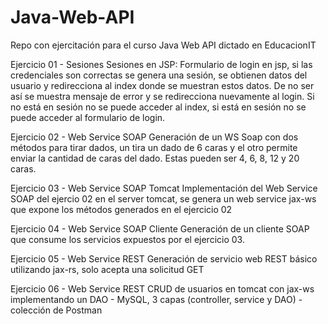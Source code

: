 # Java-Web-API
Repo con ejercitación para el curso Java Web API dictado en EducacionIT

Ejercicio 01 - Sesiones
Sesiones en JSP: Formulario de login en jsp, si las credenciales son correctas se genera una sesión, se obtienen datos del usuario y redirecciona al index donde se muestran estos datos. De no ser así se muestra mensaje de error y se redirecciona nuevamente al login.
Si no está en sesión no se puede acceder al index, si está en sesión no se puede acceder al formulario de login.

Ejercicio 02 - Web Service SOAP
Generación de un WS Soap con dos métodos para tirar dados, un tira un dado de 6 caras y el otro permite enviar la cantidad de caras del dado. Estas pueden ser 4, 6, 8, 12 y 20 caras.

Ejercicio 03 - Web Service SOAP Tomcat
Implementación del Web Service SOAP del ejercio 02 en el server tomcat, se genera un web service jax-ws que expone los métodos generados en el ejercicio 02

Ejercicio 04 - Web Service SOAP Cliente
Generación de un cliente SOAP que consume los servicios expuestos por el ejercicio 03.

Ejercicio 05 - Web Service REST
Generación de servicio web REST básico utilizando jax-rs, solo acepta una solicitud GET

Ejercicio 06 - Web Service REST
CRUD de usuarios en tomcat con jax-ws implementando un DAO - MySQL, 3 capas (controller, service y DAO) - colección de Postman